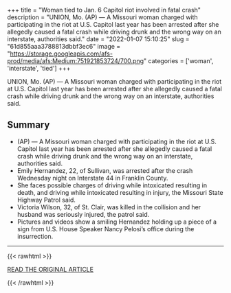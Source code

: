 +++
title = "Woman tied to Jan. 6 Capitol riot involved in fatal crash"
description = "UNION, Mo. (AP) — A Missouri woman charged with participating in the riot at U.S. Capitol last year has been arrested after she allegedly caused a fatal crash while driving drunk and the wrong way on an interstate, authorities said."
date = "2022-01-07 15:10:25"
slug = "61d855aaa3788813dbbf3ec6"
image = "https://storage.googleapis.com/afs-prod/media/afs:Medium:751921853724/700.png"
categories = ['woman', 'interstate', 'tied']
+++

UNION, Mo. (AP) — A Missouri woman charged with participating in the riot at U.S. Capitol last year has been arrested after she allegedly caused a fatal crash while driving drunk and the wrong way on an interstate, authorities said.

## Summary

- (AP) — A Missouri woman charged with participating in the riot at U.S. Capitol last year has been arrested after she allegedly caused a fatal crash while driving drunk and the wrong way on an interstate, authorities said.
- Emily Hernandez, 22, of Sullivan, was arrested after the crash Wednesday night on Interstate 44 in Franklin County.
- She faces possible charges of driving while intoxicated resulting in death, and driving while intoxicated resulting in injury, the Missouri State Highway Patrol said.
- Victoria Wilson, 32, of St. Clair, was killed in the collision and her husband was seriously injured, the patrol said.
- Pictures and videos show a smiling Hernandez holding up a piece of a sign from U.S. House Speaker Nancy Pelosi’s office during the insurrection.

---

{{< rawhtml >}}
  <p class="article-category">
    <a target="_blank" href="https://apnews.com/article/crime-riots-missouri-ff2ee2bb7188961640af86a91fb501c3">READ THE ORIGINAL ARTICLE</a>
  </p>
{{< /rawhtml >}}
